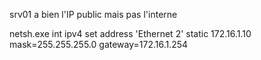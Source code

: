 srv01 a bien l'IP public mais pas l'interne

netsh.exe int ipv4 set address 'Ethernet 2' static 172.16.1.10 mask=255.255.255.0 gateway=172.16.1.254